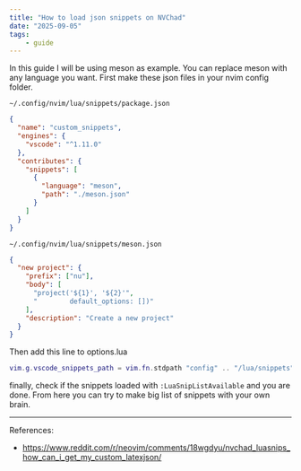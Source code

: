 ```yaml
---
title: "How to load json snippets on NVChad"
date: "2025-09-05"
tags:
    - guide
---
```


In this guide I will be using meson as example. You can replace meson
with any language you want. First make these json files in your nvim
config folder.

`~/.config/nvim/lua/snippets/package.json`
```json
{
  "name": "custom_snippets",
  "engines": {
    "vscode": "^1.11.0"
  },
  "contributes": {
    "snippets": [
      {
        "language": "meson",
        "path": "./meson.json"
      }
    ]
  }
}
```

`~/.config/nvim/lua/snippets/meson.json`
```json
{
  "new project": {
    "prefix": ["nu"],
    "body": [
      "project('${1}', '${2}'",
      "        default_options: [])"
    ],
    "description": "Create a new project"
  }
}
```

Then add this line to options.lua
```lua
vim.g.vscode_snippets_path = vim.fn.stdpath "config" .. "/lua/snippets"
```

finally, check if the snippets loaded with `:LuaSnipListAvailable` and
you are done. From here you can try to make big list of snippets with your
own brain.

---
References:
- https://www.reddit.com/r/neovim/comments/18wgdyu/nvchad_luasnips_how_can_i_get_my_custom_latexjson/
